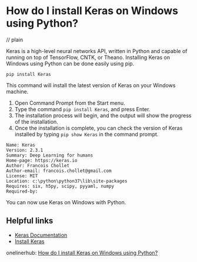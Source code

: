 # How do I install Keras on Windows using Python?
// plain

Keras is a high-level neural networks API, written in Python and capable of running on top of TensorFlow, CNTK, or Theano. Installing Keras on Windows using Python can be done easily using pip.

```
pip install Keras
```

This command will install the latest version of Keras on your Windows machine.

1. Open Command Prompt from the Start menu.
2. Type the command `pip install Keras`, and press Enter.
3. The installation process will begin, and the output will show the progress of the installation.
4. Once the installation is complete, you can check the version of Keras installed by typing `pip show Keras` in the command prompt.

```
Name: Keras
Version: 2.3.1
Summary: Deep Learning for humans
Home-page: https://keras.io
Author: Francois Chollet
Author-email: francois.chollet@gmail.com
License: MIT
Location: c:\python\python37\lib\site-packages
Requires: six, h5py, scipy, pyyaml, numpy
Required-by:
```

You can now use Keras on Windows with Python.

## Helpful links
- [Keras Documentation](https://keras.io/)
- [Install Keras](https://keras.io/#installation)

onelinerhub: [How do I install Keras on Windows using Python?](https://onelinerhub.com/python-keras/how-do-i-install-keras-on-windows-using-python)